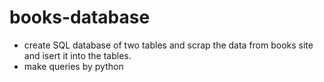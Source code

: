 # books-database
- create SQL database of two tables and scrap the data from books site and isert it into the tables.
- make queries by python
